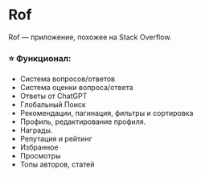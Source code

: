 # Rof 



Rof — приложение, похожее на Stack Overflow.

### ⭐ Функционал:

- Система вопросов/ответов
- Система оценки вопроса/ответа
- Ответы от ChatGPT
- Глобальный Поиск
- Рекомендации, пагинация, фильтры и сортировка
- Профиль, редактирование профиля.
- Награды.
- Репутация и рейтинг
- Избранное
- Просмотры
- Топы авторов, статей

